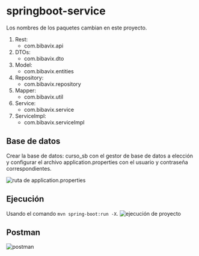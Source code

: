 # springboot-service
<p>Los nombres de los paquetes cambian en este proyecto.</p>
<ol>
            <li>Rest:<ul><li>com.bibavix.api</li></ul></li>
            <li>DTOs:<ul><li>com.bibavix.dto</li></ul></li>
            <li>Model:<ul><li>com.bibavix.entities</li></ul></li>
            <li>Repository:<ul><li>com.bibavix.repository</li></ul></li>
            <li>Mapper:<ul><li>com.bibavix.util</li></ul></li>
            <li>Service:<ul><li>com.bibavix.service</li></ul></li>
            <li>ServiceImpl:<ul><li>com.bibavix.serviceImpl</li></ul></li>
</ol>

<h2>Base de datos</h2>
<p>Crear la base de datos: curso_sb con el gestor de base de datos a elección y configurar el archivo application.properties con el usuario y contraseña correspondientes.</p>
<img src="https://user-images.githubusercontent.com/20868157/132079615-167e48b5-49e6-405a-ac58-01e0400f15b5.png" alt="ruta de application.properties"/>

<h2>Ejecución</h2>
Usando el comando <code>mvn spring-boot:run -X</code>.
<img src="https://user-images.githubusercontent.com/20868157/132079771-64d1526c-d54b-4d6e-87c8-5c17ef925df9.png" alt="ejecución de proyecto"/>

<h2>Postman</h2>
<img src="https://user-images.githubusercontent.com/20868157/132079822-6ee17935-e743-4fbf-ab3a-95b1e49377a2.png" alt="postman"/>

